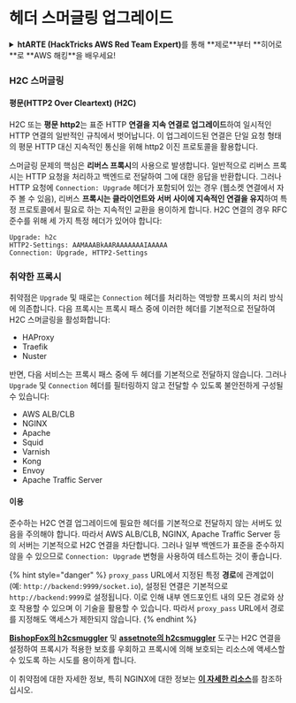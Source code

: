 # 헤더 스머글링 업그레이드

<details>

<summary><strong>htARTE (HackTricks AWS Red Team Expert)</strong>를 통해 **제로**부터 **히어로**로 **AWS 해킹**을 배우세요!</summary>

HackTricks를 지원하는 다른 방법:

* **회사를 HackTricks에서 광고**하거나 **PDF로 HackTricks 다운로드**하려면 [**구독 요금제**](https://github.com/sponsors/carlospolop)를 확인하세요!
* [**공식 PEASS & HackTricks 스왜그**](https://peass.creator-spring.com)를 구매하세요
* [**The PEASS Family**](https://opensea.io/collection/the-peass-family)를 발견하세요, 당사의 독점 [**NFTs**](https://opensea.io/collection/the-peass-family) 컬렉션
* **💬 [Discord 그룹](https://discord.gg/hRep4RUj7f)** 또는 [텔레그램 그룹](https://t.me/peass)에 **가입**하거나 **트위터** 🐦 [**@carlospolopm**](https://twitter.com/hacktricks\_live)**를 팔로우**하세요.
* **HackTricks** 및 **HackTricks Cloud** github 저장소에 PR을 제출하여 **해킹 트릭을 공유**하세요.

</details>

### H2C 스머글링 <a href="#http2-over-cleartext-h2c" id="http2-over-cleartext-h2c"></a>

#### 평문(HTTP2 Over Cleartext) (H2C) <a href="#http2-over-cleartext-h2c" id="http2-over-cleartext-h2c"></a>

H2C 또는 **평문 http2**는 표준 HTTP **연결을 지속 연결로 업그레이드**하여 일시적인 HTTP 연결의 일반적인 규칙에서 벗어납니다. 이 업그레이드된 연결은 단일 요청 형태의 평문 HTTP 대신 지속적인 통신을 위해 http2 이진 프로토콜을 활용합니다.

스머글링 문제의 핵심은 **리버스 프록시**의 사용으로 발생합니다. 일반적으로 리버스 프록시는 HTTP 요청을 처리하고 백엔드로 전달하여 그에 대한 응답을 반환합니다. 그러나 HTTP 요청에 `Connection: Upgrade` 헤더가 포함되어 있는 경우 (웹소켓 연결에서 자주 볼 수 있음), 리버스 **프록시는 클라이언트와 서버 사이에 지속적인 연결을 유지**하여 특정 프로토콜에서 필요로 하는 지속적인 교환을 용이하게 합니다. H2C 연결의 경우 RFC 준수를 위해 세 가지 특정 헤더가 있어야 합니다:
```
Upgrade: h2c
HTTP2-Settings: AAMAAABkAARAAAAAAAIAAAAA
Connection: Upgrade, HTTP2-Settings
```
### 취약한 프록시 <a href="#exploitation" id="exploitation"></a>

취약점은 `Upgrade` 및 때로는 `Connection` 헤더를 처리하는 역방향 프록시의 처리 방식에 의존합니다. 다음 프록시는 프록시 패스 중에 이러한 헤더를 기본적으로 전달하여 H2C 스머글링을 활성화합니다:

* HAProxy
* Traefik
* Nuster

반면, 다음 서비스는 프록시 패스 중에 두 헤더를 기본적으로 전달하지 않습니다. 그러나 `Upgrade` 및 `Connection` 헤더를 필터링하지 않고 전달할 수 있도록 불안전하게 구성될 수 있습니다:

* AWS ALB/CLB
* NGINX
* Apache
* Squid
* Varnish
* Kong
* Envoy
* Apache Traffic Server

#### 이용 <a href="#exploitation" id="exploitation"></a>

준수하는 H2C 연결 업그레이드에 필요한 헤더를 기본적으로 전달하지 않는 서버도 있음을 주의해야 합니다. 따라서 AWS ALB/CLB, NGINX, Apache Traffic Server 등의 서버는 기본적으로 H2C 연결을 차단합니다. 그러나 일부 백엔드가 표준을 준수하지 않을 수 있으므로 `Connection: Upgrade` 변형을 사용하여 테스트하는 것이 좋습니다.

{% hint style="danger" %}
`proxy_pass` URL에서 지정된 특정 **경로**에 관계없이 (예: `http://backend:9999/socket.io`), 설정된 연결은 기본적으로 `http://backend:9999`로 설정됩니다. 이로 인해 내부 엔드포인트 내의 모든 경로와 상호 작용할 수 있으며 이 기술을 활용할 수 있습니다. 따라서 `proxy_pass` URL에서 경로를 지정해도 액세스가 제한되지 않습니다.
{% endhint %}

[**BishopFox의 h2csmuggler**](https://github.com/BishopFox/h2csmuggler) 및 [**assetnote의 h2csmuggler**](https://github.com/assetnote/h2csmuggler) 도구는 H2C 연결을 설정하여 프록시가 적용한 보호를 우회하고 프록시에 의해 보호되는 리소스에 액세스할 수 있도록 하는 시도를 용이하게 합니다.

이 취약점에 대한 자세한 정보, 특히 NGINX에 대한 정보는 [**이 자세한 리소스**](../network-services-pentesting/pentesting-web/nginx.md#proxy\_set\_header-upgrade-and-connection)를 참조하십시오.
